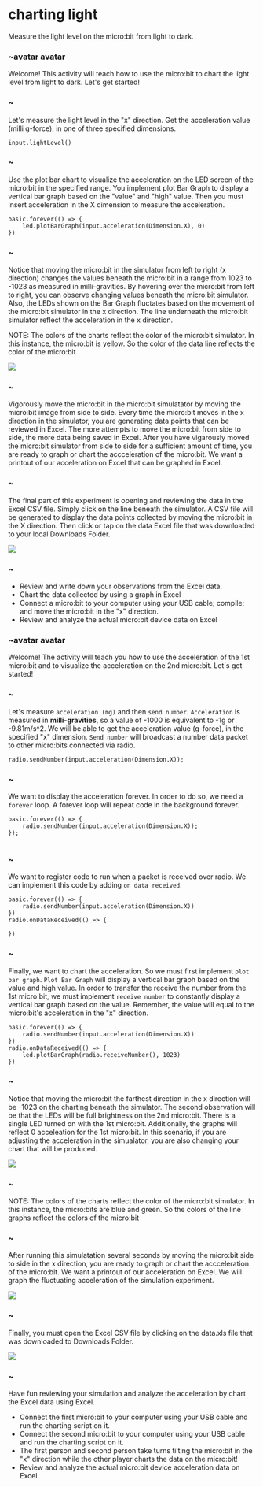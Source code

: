 # charting light 

Measure the light level on the micro:bit from light to dark. 

### ~avatar avatar

Welcome! This activity will teach how to use the micro:bit to chart the light level from light to dark. Let's get started!


### ~
Let's measure the light level in the "x" direction. Get the acceleration value (milli g-force), in one of three specified dimensions.


```blocks
input.lightLevel()
```

### ~
Use the plot bar chart to visualize the acceleration on the LED screen of the micro:bit in the specified range. You implement plot Bar Graph to display a vertical bar graph based on the "value" and "high" value. Then you must insert acceleration in the X dimension to measure the acceleration. 

```blocks
basic.forever(() => {
    led.plotBarGraph(input.acceleration(Dimension.X), 0)
})

```

### ~
Notice that moving the micro:bit in the simulator from left to right (x direction) changes the values beneath the micro:bit in a range from 1023 to -1023 as measured in milli-gravities. By hovering over the micro:bit from left to right, you can observe changing values beneath the micro:bit simulator. Also, the LEDs shown on the Bar Graph fluctates based on the movement of the micro:bit simulator in the x direction. The line underneath the micro:bit simulator reflect the acceleration in the x direction. 

NOTE: The colors of the charts reflect the color of the micro:bit simulator. In this instance, the micro:bit is yellow. So the color of the data line reflects the color of the micro:bit

![](/static/mb/data4.png)

### ~
 
Vigorously move the micro:bit in the micro:bit simulatator by moving the micro:bit image from side to side. Every time the micro:bit moves in the x direction in the simulator,  you are generating data points that can be reviewed in Excel. The more attempts to move the micro:bit from side to side, the more data being saved in Excel. After you have vigarously moved the micro:bit simulator from side to side for a sufficient amount of time, you are ready to graph or chart the accceleration of the micro:bit. We want a printout of our acceleration on Excel that can be graphed in Excel. 

### ~
The final part of this experiment is opening and reviewing the data in the Excel CSV file. Simply click on the line beneath the simulator. A CSV file will be generated to display the data points collected by moving the micro:bit in the X direction. Then click or tap on the data Excel file that was downloaded to your local Downloads Folder. 

![](/static/mb/data3.png)

### ~

* Review and write down your observations from the Excel data.
* Chart the data collected by using a graph in Excel
* Connect a micro:bit to your computer using your USB cable; compile; and move the micro:bit in the "x" direction. 
* Review and analyze the actual micro:bit device data on Excel

### ~avatar avatar 

Welcome! The activity will teach you how to use the acceleration of the 1st micro:bit and to visualize the acceleration on the 2nd micro:bit. Let's get started!

### ~
Let's measure `acceleration (mg)` and then `send number`. `Acceleration` is measured in **milli-gravities**, so a value of -1000 is equivalent to -1g or -9.81m/s^2. We will be able to get the acceleration value (g-force), in the specified "x" dimension. `Send number` will broadcast a number data packet to other micro:bits connected via radio.

```blocks
radio.sendNumber(input.acceleration(Dimension.X));
```
### ~
We want to display the acceleration forever. In order to do so, we need a `forever` loop. A forever loop will repeat code in the background forever.

```blocks
basic.forever(() => {
    radio.sendNumber(input.acceleration(Dimension.X));
});


```
### ~
We want to register code to run when a packet is received over radio. We can implement this code by adding `on data received`.

```blocks
basic.forever(() => {
    radio.sendNumber(input.acceleration(Dimension.X))
})
radio.onDataReceived(() => {
    
})
```
### ~
Finally, we want to chart the acceleration. So we must first implement `plot bar graph`. `Plot Bar Graph` will display a vertical bar graph based on the value and high value. In order to transfer the receive the number from the 1st micro:bit, we must implement `receive number` to constantly display a vertical bar graph based on the value. Remember, the value will equal to the micro:bit's acceleration in the "x" direction.

```blocks
basic.forever(() => {
    radio.sendNumber(input.acceleration(Dimension.X))
})
radio.onDataReceived(() => {
    led.plotBarGraph(radio.receiveNumber(), 1023)
})

```
### ~
Notice that moving the micro:bit the farthest direction in the x direction will be -1023 on the charting beneath the simulator. The second observation will be that the LEDs will be full brightness on the 2nd micro:bit. There is a single LED turned on with the 1st micro:bit. Additionally, the graphs will reflect 0 acceleation for the 1st micro:bit. In this scenario, if you are adjusting the acceleration in the simualator, you are also changing your chart that will be produced.  

![](/static/mb/acc.png)

### ~
NOTE: The colors of the charts reflect the color of the micro:bit simulator. In this instance, the micro:bits are blue and green. So the colors of the line graphs reflect the colors of the micro:bit
 
 ### ~
After running this simulatation several seconds by moving the micro:bit side to side in the x direction, you are ready to graph or chart the accceleration of the micro:bit.  We want a printout of our acceleration on Excel. We will graph the fluctuating acceleration of the simulation experiment. 

![](/static/mb/acc2.png)

### ~
Finally, you must open the Excel CSV file by clicking on the data.xls file that was downloaded to Downloads Folder. 

![](/static/mb/data3.png)

### ~
Have fun reviewing your simulation and analyze the acceleration by chart the Excel data using Excel.

* Connect the first micro:bit to your computer using your USB cable and run the charting script on it.
* Connect the second micro:bit to your computer using your USB cable and run the charting script on it.
* The first person and second person take turns tilting the micro:bit in the "x" direction while the other player charts the data on the micro:bit!
* Review and analyze the actual micro:bit device acceleration data on Excel
